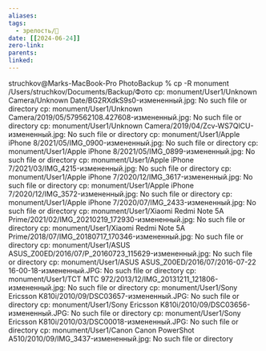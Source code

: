 ```yaml
---
aliases: 
tags:
  - зрелость/🌱
date: [[2024-06-24]]
zero-link: 
parents: 
linked:
---
```

struchkov@Marks-MacBook-Pro PhotoBackup % cp -R monument /Users/struchkov/Documents/Backup/Фото 
cp: monument/User1/Unknown Camera/Unknown Date/BG2RXdkS9s0-измененный.jpg: No such file or directory
cp: monument/User1/Unknown Camera/2019/05/579562108.427608-измененный.jpg: No such file or directory
cp: monument/User1/Unknown Camera/2019/04/Zcv-WS7QlCU-измененный.jpg: No such file or directory
cp: monument/User1/Apple iPhone 8/2021/05/IMG_0900-измененный.jpg: No such file or directory
cp: monument/User1/Apple iPhone 8/2021/05/IMG_0899-измененный.jpg: No such file or directory
cp: monument/User1/Apple iPhone 7/2021/03/IMG_4215-измененный.jpg: No such file or directory
cp: monument/User1/Apple iPhone 7/2020/12/IMG_3617-измененный.jpg: No such file or directory
cp: monument/User1/Apple iPhone 7/2020/12/IMG_3572-измененный.jpg: No such file or directory
cp: monument/User1/Apple iPhone 7/2020/07/IMG_2433-измененный.jpg: No such file or directory
cp: monument/User1/Xiaomi Redmi Note 5A Prime/2021/02/IMG_20210219_172930-измененный.jpg: No such file or directory
cp: monument/User1/Xiaomi Redmi Note 5A Prime/2018/07/IMG_20180717_170346-измененный.jpg: No such file or directory
cp: monument/User1/ASUS ASUS_Z00ED/2016/07/P_20160723_115629-измененный.jpg: No such file or directory
cp: monument/User1/ASUS ASUS_Z00ED/2016/07/2016-07-22 16-00-18-измененный.JPG: No such file or directory
cp: monument/User1/TCT MTC 972/2013/12/IMG_20131211_121806-измененный.jpg: No such file or directory
cp: monument/User1/Sony Ericsson K810i/2010/09/DSC03657-измененный.JPG: No such file or directory
cp: monument/User1/Sony Ericsson K810i/2010/09/DSC03656-измененный.JPG: No such file or directory
cp: monument/User1/Sony Ericsson K810i/2010/03/DSC00018-измененный.JPG: No such file or directory
cp: monument/User1/Canon Canon PowerShot A510/2010/09/IMG_3437-измененный.jpg: No such file or directory